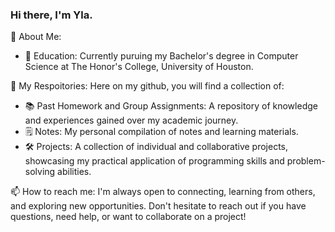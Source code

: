 ### Hi there, I'm Yla.

<!--
**officiallyyla/officiallyyla** is a ✨ _special_ ✨ repository because its `README.md` (this file) appears on your GitHub profile.

Here are some ideas to get you started:

- 🔭 I’m currently working on ...
- 🌱 I’m currently learning ...
- 👯 I’m looking to collaborate on ...
- 🤔 I’m looking for help with ...
- 💬 Ask me about ...
- 📫 How to reach me: ...
- 😄 Pronouns: ...
- ⚡ Fun fact: ...
-->

💬 About Me:
- 🏫 Education: Currently puruing my Bachelor's degree in Computer Science at The Honor's College, University of Houston.


🌱 My Respoitories:
Here on my github, you will find a collection of: 
- 📚 Past Homework and Group Assignments: A repository of knowledge and experiences gained over my academic journey.
- 🗒️ Notes: My personal compilation of notes and learning materials.
- 🛠️ Projects: A collection of individual and collaborative projects, showcasing my practical application of programming skills and problem-solving abilities.

 📫 How to reach me: 
I'm always open to connecting, learning from others, and exploring new opportunities. Don't hesitate to reach out if you have questions, need help, or want to collaborate on a project!
